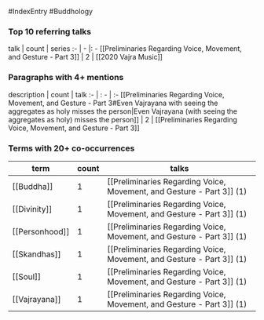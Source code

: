 #IndexEntry #Buddhology

### Top 10 referring talks
talk | count | series
:- | - |: -
[[Preliminaries Regarding Voice, Movement, and Gesture - Part 3]] | 2 | [[2020 Vajra Music]]

### Paragraphs with 4+ mentions
description | count | talk
:- | : - | :-
[[Preliminaries Regarding Voice, Movement, and Gesture - Part 3#Even Vajrayana with seeing the aggregates as holy misses the person\|Even Vajrayana (with seeing the aggregates as holy) misses the person]] | 2 | [[Preliminaries Regarding Voice, Movement, and Gesture - Part 3]]

### Terms with 20+ co-occurrences
term | count | talks
-|-|-
[[Buddha]] | 1 | <span class="counts">[[Preliminaries Regarding Voice, Movement, and Gesture - Part 3]] (1)</span> 
[[Divinity]] | 1 | <span class="counts">[[Preliminaries Regarding Voice, Movement, and Gesture - Part 3]] (1)</span> 
[[Personhood]] | 1 | <span class="counts">[[Preliminaries Regarding Voice, Movement, and Gesture - Part 3]] (1)</span> 
[[Skandhas]] | 1 | <span class="counts">[[Preliminaries Regarding Voice, Movement, and Gesture - Part 3]] (1)</span> 
[[Soul]] | 1 | <span class="counts">[[Preliminaries Regarding Voice, Movement, and Gesture - Part 3]] (1)</span> 
[[Vajrayana]] | 1 | <span class="counts">[[Preliminaries Regarding Voice, Movement, and Gesture - Part 3]] (1)</span> 

